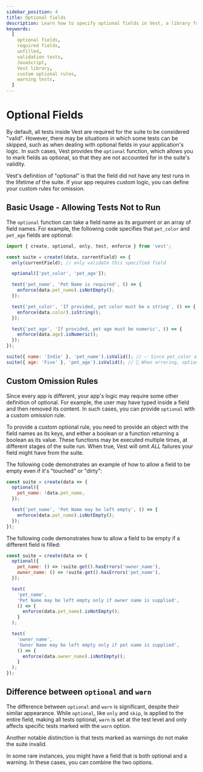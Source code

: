 ```yaml
---
sidebar_position: 4
title: Optional fields
description: Learn how to specify optional fields in Vest, a library for writing validation tests in JavaScript. By default, all tests in a Vest suite are required, but sometimes you may want to skip certain tests. The `optional` function allows you to mark fields as optional, so that they are not accounted for in the suite's validity. Learn how to use the `optional` function, define custom optional rules, and the difference between `optional` and `warn`.
keywords:
  [
    optional fields,
    required fields,
    unfilled,
    validation tests,
    JavaScript,
    Vest library,
    custom optional rules,
    warning tests,
  ]
---
```


# Optional Fields

By default, all tests inside Vest are required for the suite to be considered "valid". However, there may be situations in which some tests can be skipped, such as when dealing with optional fields in your application's logic. In such cases, Vest provides the `optional` function, which allows you to mark fields as optional, so that they are not accounted for in the suite's validity.

Vest's definition of "optional" is that the field did not have any test runs in the lifetime of the suite. If your app requires custom logic, you can define your custom rules for omission.

## Basic Usage - Allowing Tests Not to Run

The `optional` function can take a field name as its argument or an array of field names. For example, the following code specifies that `pet_color` and `pet_age` fields are optional:

```js
import { create, optional, only, test, enforce } from 'vest';

const suite = create((data, currentField) => {
  only(currentField); // only validate this specified field

  optional(['pet_color', 'pet_age']);

  test('pet_name', 'Pet Name is required', () => {
    enforce(data.pet_name).isNotEmpty();
  });

  test('pet_color', 'If provided, pet color must be a string', () => {
    enforce(data.color).isString();
  });

  test('pet_age', 'If provided, pet age must be numeric', () => {
    enforce(data.age).isNumeric();
  });
});

suite({ name: 'Indie' }, 'pet_name').isValid(); // ✅ Since pet_color and pet_age are optional, the suite may still be valid
suite({ age: 'Five' }, 'pet_age').isValid(); // 🚨 When erroring, optional fields still make the suite invalid
```

## Custom Omission Rules

Since every app is different, your app's logic may require some other definition of optional. For example, the user may have typed inside a field and then removed its content. In such cases, you can provide `optional` with a custom omission rule.

To provide a custom optional rule, you need to provide an object with the field names as its keys, and either a boolean or a function returning a boolean as its value. These functions may be executed multiple times, at different stages of the suite run. When true, Vest will omit _ALL_ failures your field might have from the suite.

The following code demonstrates an example of how to allow a field to be empty even if it's "touched" or "dirty":

```js
const suite = create(data => {
  optional({
    pet_name: !data.pet_name,
  });

  test('pet_name', 'Pet Name may be left empty', () => {
    enforce(data.pet_name).isNotEmpty();
  });
});
```

The following code demonstrates how to allow a field to be empty if a different field is filled:

```js
const suite = create(data => {
  optional({
    pet_name: () => !suite.get().hasErrors('owner_name'),
    owner_name: () => !suite.get().hasErrors('pet_name'),
  });

  test(
    'pet_name',
    'Pet Name may be left empty only if owner name is supplied',
    () => {
      enforce(data.pet_name).isNotEmpty();
    }
  );

  test(
    'owner_name',
    'Owner Name may be left empty only if pet name is supplied',
    () => {
      enforce(data.owner_name).isNotEmpty();
    }
  );
});
```

## Difference between `optional` and `warn`

The difference between `optional` and `warn` is significant, despite their similar appearance. While `optional`, like `only` and `skip`, is applied to the entire field, making all tests optional, `warn` is set at the test level and only affects specific tests marked with the `warn` option.

Another notable distinction is that tests marked as warnings do not make the suite invalid.

In some rare instances, you might have a field that is both optional and a warning. In these cases, you can combine the two options.
